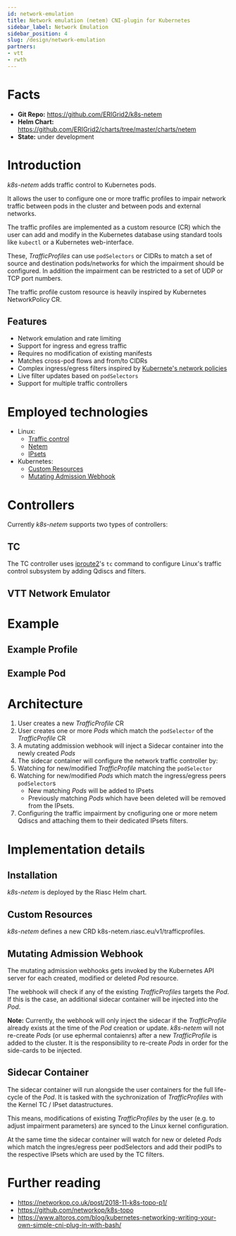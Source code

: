 ```yaml
---
id: network-emulation
title: Network emulation (netem) CNI-plugin for Kubernetes
sidebar_label: Network Emulation
sidebar_position: 4
slug: /design/network-emulation
partners:
- vtt
- rwth
---
```


# Facts

- **Git Repo:** https://github.com/ERIGrid2/k8s-netem
- **Helm Chart:** https://github.com/ERIGrid2/charts/tree/master/charts/netem
- **State:** under development

# Introduction

_k8s-netem_ adds traffic control to Kubernetes pods.

It allows the user to configure one or more traffic profiles to impair network traffic between pods in the cluster and between pods and external networks.

The traffic profiles are implemented as a custom resource (CR) which the user can add and modify in the Kubernetes database using standard tools like `kubectl` or a Kubernetes web-interface.

These, _TrafficProfiles_ can use `podSelectors` or CIDRs to match a set of source and destination pods/networks for which the impairment should be configured.
In addition the impairment can be restricted to a set of UDP or TCP port numbers.

The traffic profile custom resource is heavily inspired by Kubernetes NetworkPolicy CR.

## Features

- Network emulation and rate limiting
- Support for ingress and egress traffic
- Requires no modification of existing manifests
- Matches cross-pod flows and from/to CIDRs
- Complex ingress/egress filters inspired by [Kubernete's network policies](https://kubernetes.io/docs/concepts/services-networking/network-policies/)
- Live filter updates based on `podSelectors`
- Support for multiple traffic controllers

# Employed technologies

- Linux:
  - [Traffic control](https://man7.org/linux/man-pages/man8/tc.8.html)
  - [Netem](https://wiki.linuxfoundation.org/networking/netem)
  - [IPsets](https://ipset.netfilter.org/)
- Kubernetes:
  - [Custom Resources](https://kubernetes.io/docs/concepts/extend-kubernetes/api-extension/custom-resources/)
  - [Mutating Admission Webhook](https://kubernetes.io/docs/reference/access-authn-authz/extensible-admission-controllers/)

# Controllers

Currently _k8s-netem_ supports two types of controllers:

## TC

The TC controller uses [iproute2](https://wiki.linuxfoundation.org/networking/iproute2)'s `tc` command to configure Linux's traffic control subsystem by adding Qdiscs and filters.

## VTT Network Emulator

# Example

## Example Profile

## Example Pod

# Architecture

1. User creates a new _TrafficProfile_ CR
2. User creates one or more _Pods_ which match the `podSelector` of the _TrafficProfile_ CR
3. A mutating addmission webhook will inject a Sidecar container into the newly created _Pods_
3. The sidecar container will configure the network traffic controller by:
  1. Watching for new/modified _TrafficProfile_ matching the `podSelector`
  2. Watching for new/modified _Pods_ which match the ingress/egress peers `podSelector`s
     - New matching _Pods_ will be added to IPsets
     - Previously matching _Pods_ which have been deleted will be removed from the IPsets.
  3. Configuring the traffic impairment by cnofiguring one or more netem Qdiscs and attaching them to their dedicated IPsets filters.

# Implementation details

## Installation

_k8s-netem_ is deployed by the Riasc Helm chart.

## Custom Resources

_k8s-netem_ defines a new CRD k8s-netem.riasc.eu/v1/trafficprofiles.

## Mutating Admission Webhook

The mutating admission webhooks gets invoked by the Kubernetes API server for each created, modified or deleted _Pod_ resource.

The webhook will check if any of the existing _TrafficProfiles_ targets the _Pod_.
If this is the case, an additional sidecar container will be injected into the _Pod_.

**Note:** Currently, the webhook will only inject the sidecar if the _TrafficProfile_ already exists at the time of the _Pod_ creation or update. _k8s-netem_ will not re-create _Pods_ (or use ephermal contaienrs) after a new _TrafficProfile_ is added to the cluster. It is the responsibility to re-create _Pods_ in order for the side-cards to be injected. 

## Sidecar Container

The sidecar container will run alongside the user containers for the full life-cycle of the _Pod_.
It is tasked with the sychronization of _TrafficProfiles_ with the Kernel TC / IPset datastructures.

This means, modifications of existing _TrafficProfiles_ by the user (e.g. to adjust impairment parameters) are synced to the Linux kernel configuration.

At the same time the sidecar container will watch for new or deleted _Pods_ which match the ingres/egress peer podSelectors and add their podIPs to the respective IPsets which are used by the TC filters.

# Further reading

- https://networkop.co.uk/post/2018-11-k8s-topo-p1/ 
- https://github.com/networkop/k8s-topo 
- https://www.altoros.com/blog/kubernetes-networking-writing-your-own-simple-cni-plug-in-with-bash/
